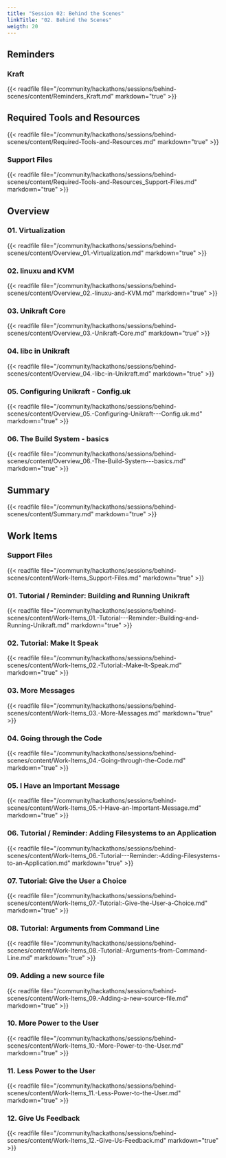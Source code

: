 ```yaml
---
title: "Session 02: Behind the Scenes"
linkTitle: "02. Behind the Scenes"
weigth: 20
---
```


## Reminders

### Kraft

{{< readfile file="/community/hackathons/sessions/behind-scenes/content/Reminders_Kraft.md" markdown="true" >}}

## Required Tools and Resources

{{< readfile file="/community/hackathons/sessions/behind-scenes/content/Required-Tools-and-Resources.md" markdown="true" >}}

### Support Files

{{< readfile file="/community/hackathons/sessions/behind-scenes/content/Required-Tools-and-Resources_Support-Files.md" markdown="true" >}}

## Overview

### 01. Virtualization

{{< readfile file="/community/hackathons/sessions/behind-scenes/content/Overview_01.-Virtualization.md" markdown="true" >}}

### 02. linuxu and KVM

{{< readfile file="/community/hackathons/sessions/behind-scenes/content/Overview_02.-linuxu-and-KVM.md" markdown="true" >}}

### 03. Unikraft Core

{{< readfile file="/community/hackathons/sessions/behind-scenes/content/Overview_03.-Unikraft-Core.md" markdown="true" >}}

### 04. libc in Unikraft

{{< readfile file="/community/hackathons/sessions/behind-scenes/content/Overview_04.-libc-in-Unikraft.md" markdown="true" >}}

### 05. Configuring Unikraft - Config.uk

{{< readfile file="/community/hackathons/sessions/behind-scenes/content/Overview_05.-Configuring-Unikraft---Config.uk.md" markdown="true" >}}

### 06. The Build System - basics

{{< readfile file="/community/hackathons/sessions/behind-scenes/content/Overview_06.-The-Build-System---basics.md" markdown="true" >}}

## Summary

{{< readfile file="/community/hackathons/sessions/behind-scenes/content/Summary.md" markdown="true" >}}

## Work Items

### Support Files

{{< readfile file="/community/hackathons/sessions/behind-scenes/content/Work-Items_Support-Files.md" markdown="true" >}}

### 01. Tutorial / Reminder: Building and Running Unikraft

{{< readfile file="/community/hackathons/sessions/behind-scenes/content/Work-Items_01.-Tutorial---Reminder:-Building-and-Running-Unikraft.md" markdown="true" >}}

### 02. Tutorial: Make It Speak

{{< readfile file="/community/hackathons/sessions/behind-scenes/content/Work-Items_02.-Tutorial:-Make-It-Speak.md" markdown="true" >}}

### 03. More Messages

{{< readfile file="/community/hackathons/sessions/behind-scenes/content/Work-Items_03.-More-Messages.md" markdown="true" >}}

### 04. Going through the Code

{{< readfile file="/community/hackathons/sessions/behind-scenes/content/Work-Items_04.-Going-through-the-Code.md" markdown="true" >}}

### 05. I Have an Important Message

{{< readfile file="/community/hackathons/sessions/behind-scenes/content/Work-Items_05.-I-Have-an-Important-Message.md" markdown="true" >}}

### 06. Tutorial / Reminder: Adding Filesystems to an Application

{{< readfile file="/community/hackathons/sessions/behind-scenes/content/Work-Items_06.-Tutorial---Reminder:-Adding-Filesystems-to-an-Application.md" markdown="true" >}}

### 07. Tutorial: Give the User a Choice

{{< readfile file="/community/hackathons/sessions/behind-scenes/content/Work-Items_07.-Tutorial:-Give-the-User-a-Choice.md" markdown="true" >}}

### 08. Tutorial: Arguments from Command Line

{{< readfile file="/community/hackathons/sessions/behind-scenes/content/Work-Items_08.-Tutorial:-Arguments-from-Command-Line.md" markdown="true" >}}

### 09. Adding a new source file

{{< readfile file="/community/hackathons/sessions/behind-scenes/content/Work-Items_09.-Adding-a-new-source-file.md" markdown="true" >}}

### 10. More Power to the User

{{< readfile file="/community/hackathons/sessions/behind-scenes/content/Work-Items_10.-More-Power-to-the-User.md" markdown="true" >}}

### 11. Less Power to the User

{{< readfile file="/community/hackathons/sessions/behind-scenes/content/Work-Items_11.-Less-Power-to-the-User.md" markdown="true" >}}

### 12. Give Us Feedback

{{< readfile file="/community/hackathons/sessions/behind-scenes/content/Work-Items_12.-Give-Us-Feedback.md" markdown="true" >}}
